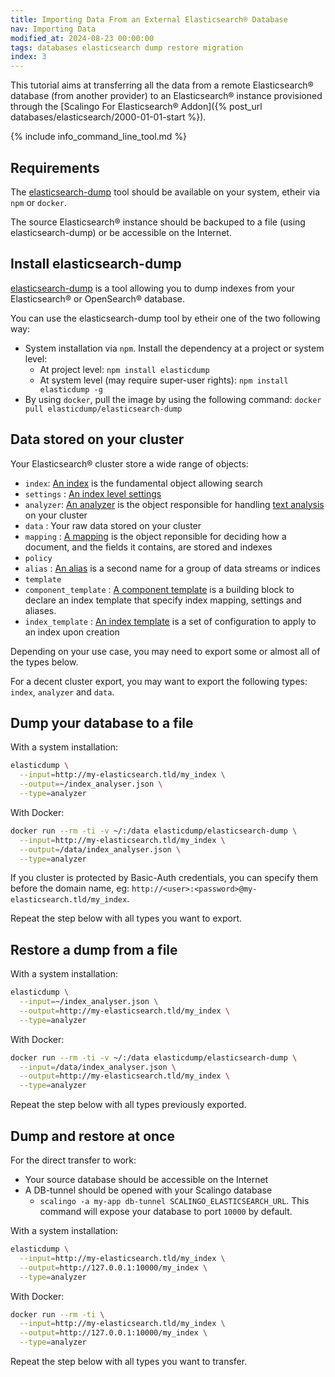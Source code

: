 ```yaml
---
title: Importing Data From an External Elasticsearch® Database
nav: Importing Data
modified_at: 2024-08-23 00:00:00
tags: databases elasticsearch dump restore migration
index: 3
---
```


This tutorial aims at transferring all the data from a remote Elasticsearch® database
(from another provider) to an Elasticsearch® instance provisioned through the [Scalingo
For Elasticsearch® Addon]({% post_url databases/elasticsearch/2000-01-01-start %}).

{% include info_command_line_tool.md %}

## Requirements

The [elasticsearch-dump](https://github.com/elasticsearch-dump/elasticsearch-dump) tool should be available on your system, etheir via `npm` or `docker`.

The source Elasticsearch® instance should be backuped to a file (using elasticsearch-dump) or be accessible on the Internet.

## Install elasticsearch-dump

[elasticsearch-dump](https://github.com/elasticsearch-dump/elasticsearch-dump) is a tool allowing you to dump indexes from your Elasticsearch® or OpenSearch® database.

You can use the elasticsearch-dump tool by etheir one of the two following way:
* System installation via `npm`. Install the dependency at a project or system level:
  * At project level: `npm install elasticdump`
  * At system level (may require super-user rights): `npm install elasticdump -g`
* By using `docker`, pull the image by using the following command: `docker pull elasticdump/elasticsearch-dump`

## Data stored on your cluster

Your Elasticsearch® cluster store a wide range of objects:
* `index`: [An index](https://www.elastic.co/guide/en/elasticsearch/reference/current/docs-index_.html) is the fundamental object allowing search
* `settings` : [An index level settings](https://www.elastic.co/guide/en/elasticsearch/reference/current/index-modules.html#index-modules-settings)
* `analyzer`: [An analyzer](https://www.elastic.co/guide/en/elasticsearch/reference/current/analyzer.html) is the object responsible for handling [text analysis](https://www.elastic.co/guide/en/elasticsearch/reference/current/analysis.html) on your cluster
* `data` : Your raw data stored on your cluster
* `mapping` : [A mapping](https://www.elastic.co/guide/en/elasticsearch/reference/current/mapping.html) is the object reponsible for deciding how a document, and the fields it contains, are stored and indexes
* `policy`
* `alias` : [An alias](https://www.elastic.co/guide/en/elasticsearch/reference/current/aliases.html) is a second name for a group of data streams or indices
* `template`
* `component_template` : [A component template](https://www.elastic.co/guide/en/elasticsearch/reference/current/indices-component-template.html) is a building block to declare an index template that specify index mapping, settings and aliases.
* `index_template` : [An index template](https://www.elastic.co/guide/en/elasticsearch/reference/current/index-templates.html) is a set of configuration to apply to an index upon creation

Depending on your use case, you may need to export some or almost all of the types below.

For a decent cluster export, you may want to export the following types: `index`, `analyzer` and `data`.

## Dump your database to a file

With a system installation:
```bash
elasticdump \
  --input=http://my-elasticsearch.tld/my_index \
  --output=~/index_analyser.json \
  --type=analyzer
```

With Docker:
```bash
docker run --rm -ti -v ~/:/data elasticdump/elasticsearch-dump \
  --input=http://my-elasticsearch.tld/my_index \
  --output=/data/index_analyser.json \
  --type=analyzer
```

If you cluster is protected by Basic-Auth credentials, you can specify them before the domain name, eg: `http://<user>:<password>@my-elasticsearch.tld/my_index`.

Repeat the step below with all types you want to export.

## Restore a dump from a file

With a system installation:
```bash
elasticdump \
  --input=~/index_analyser.json \
  --output=http://my-elasticsearch.tld/my_index \
  --type=analyzer
```

With Docker:
```bash
docker run --rm -ti -v ~/:/data elasticdump/elasticsearch-dump \
  --input=/data/index_analyser.json \
  --output=http://my-elasticsearch.tld/my_index \
  --type=analyzer
```

Repeat the step below with all types previously exported.

## Dump and restore at once

For the direct transfer to work:
* Your source database should be accessible on the Internet
* A DB-tunnel should be opened with your Scalingo database
  * `scalingo -a my-app db-tunnel SCALINGO_ELASTICSEARCH_URL`. This command will expose your database to port `10000` by default.

With a system installation:
```bash
elasticdump \
  --input=http://my-elasticsearch.tld/my_index \
  --output=http://127.0.0.1:10000/my_index \
  --type=analyzer
```

With Docker:
```bash
docker run --rm -ti \
  --input=http://my-elasticsearch.tld/my_index \
  --output=http://127.0.0.1:10000/my_index \
  --type=analyzer
```

Repeat the step below with all types you want to transfer.
